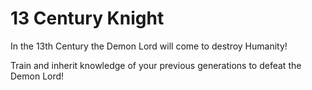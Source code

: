 # 13 Century Knight

In the 13th Century the Demon Lord will come to destroy Humanity! 

Train and inherit knowledge of your previous generations to defeat the Demon Lord!
